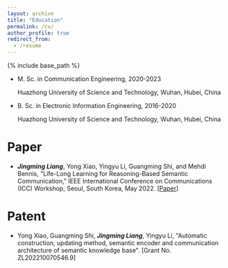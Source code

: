 ```yaml
---
layout: archive
title: "Education"
permalink: /cv/
author_profile: true
redirect_from:
  - /resume
---
```


{% include base_path %}

- M. Sc. in Communication Engineering, 2020-2023

  Huazhong University of Science and Technology, Wuhan, Hubei, China

- B. Sc. in Electronic Information Engineering, 2016-2020

  Huazhong University of Science and Technology, Wuhan, Hubei, China

Paper
======

- ***Jingming Liang***, Yong Xiao, Yingyu Li, Guangming Shi, and Mehdi Bennis, "Life-Long Learning for Reasoning-Based Semantic Communication," IEEE International Conference on Communications (ICC) Workshop, Seoul, South Korea, May 2022. [[Paper](https://arxiv.org/pdf/2202.01952.pdf)]

Patent
======

- Yong Xiao, Guangming Shi, ***Jingming Liang***, Yingyu Li, "Automatic construction, updating method, semantic encoder and communication architecture of semantic knowledge base". [Grant No. ZL202210070546.9]
